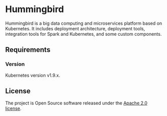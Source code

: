 # Hummingbird
Hummingbird is a big data computing and microservices platform based on Kubernetes. It includes deployment architecture, deployment tools, integration tools for Spark and Kubernetes, and some custom components.

## Requirements
### Version
Kubernetes version v1.9.x.

## License
The project is Open Source software released under the [Apache 2.0 license](http://www.apache.org/licenses/LICENSE-2.0.html).
